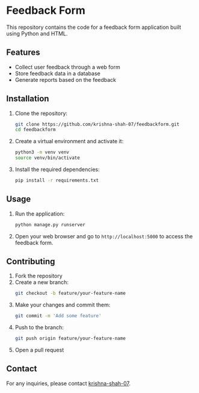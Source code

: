 # Feedback Form

This repository contains the code for a feedback form application built using Python and HTML.

## Features

- Collect user feedback through a web form
- Store feedback data in a database
- Generate reports based on the feedback

## Installation

1. Clone the repository:
    ```sh
    git clone https://github.com/krishna-shah-07/feedbackform.git
    cd feedbackform
    ```

2. Create a virtual environment and activate it:
    ```sh
    python3 -m venv venv
    source venv/bin/activate
    ```

3. Install the required dependencies:
    ```sh
    pip install -r requirements.txt
    ```

## Usage

1. Run the application:
    ```sh
    python manage.py runserver
    ```

2. Open your web browser and go to `http://localhost:5000` to access the feedback form.

## Contributing

1. Fork the repository
2. Create a new branch:
    ```sh
    git checkout -b feature/your-feature-name
    ```
3. Make your changes and commit them:
    ```sh
    git commit -m 'Add some feature'
    ```
4. Push to the branch:
    ```sh
    git push origin feature/your-feature-name
    ```
5. Open a pull request

## Contact

For any inquiries, please contact [krishna-shah-07](https://github.com/krishna-shah-07).
